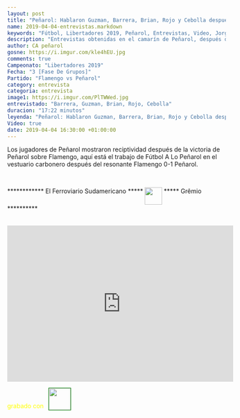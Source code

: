 ```yaml
---
layout: post
title: "Peñarol: Hablaron Guzman, Barrera, Brian, Rojo y Cebolla después del 1-0 ante Flamengo"
name: 2019-04-04-entrevistas.markdown
keywords: "Fútbol, Libertadores 2019, Peñarol, Entrevistas, Video, Jorge Barrera, Guzmán, Brian Rodriguez, Rodrigo Rojo, Cebolla Rodriguez"
description: "Entrevistas obtenidas en el camarín de Peñarol, después del partido ante Flamengo, Fútbol A Lo Peñarol obtuvo notas con varios futbolistas de Peñarol"
author: CA peñarol
gosne: https://i.imgur.com/kle4hEU.jpg
comments: true
Campeonato: "Libertadores 2019"
Fecha: "3 [Fase De Grupos]"
Partido: "Flamengo vs Peñarol"
category: entrevista
categoria: entrevista
image1: https://i.imgur.com/PlTWWed.jpg
entrevistado: "Barrera, Guzman, Brian, Rojo, Cebolla"
duracion: "17:22 minutos"
leyenda: "Peñarol: Hablaron Guzman, Barrera, Brian, Rojo y Cebolla después del 1-0 ante Flamengo"
Video: true
date: 2019-04-04 16:30:00 +01:00:00
---
```


Los jugadores de Peñarol mostraron reciptividad después de la victoria de Peñarol sobre Flamengo, aquí está el trabajo de Fútbol A Lo Peñarol en el vestuario carbonero después del resonante Flamengo 0-1 Peñarol.

<br>

************ El Ferroviario Sudamericano ***** <img src="https://i.imgur.com/kle4hEU.jpg" width="40px" style="vertical-align: top;"> ***** Grêmio **********

<br>

<iframe width="521" height="360" src="https://www.youtube.com/embed/FhqpgxcIePM" frameborder="0" allow="accelerometer; autoplay; encrypted-media; gyroscope; picture-in-picture" allowfullscreen></iframe>

<span style="color:yellow;margin-top:0px;">grabado con</span> <a href="http://ffmpeg.org"><img src="{{ site.url }}/images/ffmpeg.png" width="50px" style="border:1px solid green;vertical-align: sub;margin-left:7px;"></a>

